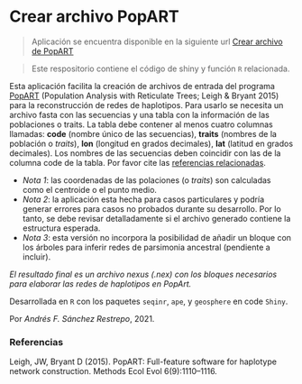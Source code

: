# Crear archivo PopART
 
> Aplicación se encuentra disponible en la siguiente url [Crear archivo de PopART](https://andres-snchz.shinyapps.io/create_popartfile/)

> Este respositorio contiene el código de shiny y función `R` relacionada.
  
Esta aplicación facilita la creación de archivos de entrada del programa [PopART](http://popart.otago.ac.nz/index.shtml) (Population Analysis with Reticulate Trees; Leigh & Bryant 2015) para la reconstrucción de redes de haplotipos. Para usarlo se necesita un archivo fasta con las secuencias y una tabla con la información de las poblaciones o traits. La tabla debe contener al menos cuatro columnas llamadas: **code** (nombre único de las secuencias), **traits** (nombres de la población o *traits*), **lon** (longitud en grados decimales), **lat** (latitud en grados decimales). Los nombres de las secuencias deben coincidir con las de la columna code de la tabla. Por favor cite las [referencias relacionadas](http://popart.otago.ac.nz/howtocite.shtml).
 
- *Nota 1*: las coordenadas de las polaciones (o *traits*) son calculadas como el centroide o el punto medio.
- *Nota 2*: la aplicación esta hecha para casos particulares y podría generar errores para casos no probados durante su desarrollo. Por lo tanto, se debe revisar detalladamente si el archivo generado contiene la estructura esperada.
- *Nota 3*: esta versión no incorpora la posibilidad de añadir un bloque con los árboles para inferir redes de parsimonia ancestral (pendiente a incluir).
 
*El resultado final es un archivo nexus (.nex) con los bloques necesarios para elaborar las redes de haplotipos en PopArt.*
  
Desarrollada en `R` con los paquetes `seqinr`, `ape`, y `geosphere` en code `Shiny`.
 
Por *Andrés F. Sánchez Restrepo*, 2021.
 
### Referencias
Leigh, JW, Bryant D (2015). PopART: Full-feature software for haplotype network construction. Methods Ecol Evol 6(9):1110–1116.

